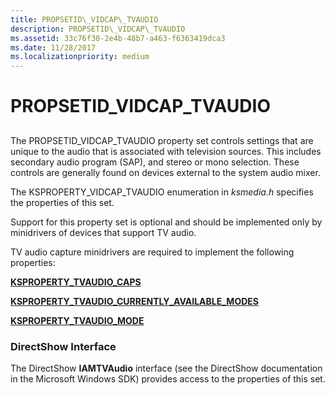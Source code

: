 ```yaml
---
title: PROPSETID\_VIDCAP\_TVAUDIO
description: PROPSETID\_VIDCAP\_TVAUDIO
ms.assetid: 33c76f30-2e4b-48b7-a463-f6363419dca3
ms.date: 11/28/2017
ms.localizationpriority: medium
---
```


# PROPSETID\_VIDCAP\_TVAUDIO


## <span id="ddk_propsetid_vidcap_tvaudio_ks"></span><span id="DDK_PROPSETID_VIDCAP_TVAUDIO_KS"></span>


The PROPSETID\_VIDCAP\_TVAUDIO property set controls settings that are unique to the audio that is associated with television sources. This includes secondary audio program (SAP), and stereo or mono selection. These controls are generally found on devices external to the system audio mixer.

The KSPROPERTY\_VIDCAP\_TVAUDIO enumeration in *ksmedia.h* specifies the properties of this set.

Support for this property set is optional and should be implemented only by minidrivers of devices that support TV audio.

TV audio capture minidrivers are required to implement the following properties:

[**KSPROPERTY\_TVAUDIO\_CAPS**](ksproperty-tvaudio-caps.md)

[**KSPROPERTY\_TVAUDIO\_CURRENTLY\_AVAILABLE\_MODES**](ksproperty-tvaudio-currently-available-modes.md)

[**KSPROPERTY\_TVAUDIO\_MODE**](ksproperty-tvaudio-mode.md)

### <span id="directshow_interface"></span><span id="DIRECTSHOW_INTERFACE"></span>DirectShow Interface

The DirectShow **IAMTVAudio** interface (see the DirectShow documentation in the Microsoft Windows SDK) provides access to the properties of this set.

 

 





